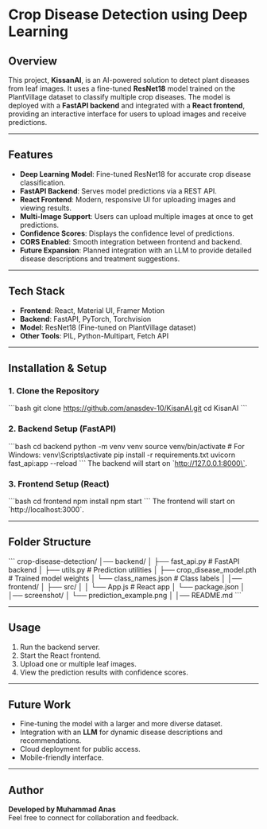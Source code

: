 # Crop Disease Detection using Deep Learning  

## Overview  
This project, **KissanAI**, is an AI-powered solution to detect plant diseases from leaf images. It uses a fine-tuned **ResNet18** model trained on the PlantVillage dataset to classify multiple crop diseases. The model is deployed with a **FastAPI backend** and integrated with a **React frontend**, providing an interactive interface for users to upload images and receive predictions.  

---

## Features  
- **Deep Learning Model**: Fine-tuned ResNet18 for accurate crop disease classification.  
- **FastAPI Backend**: Serves model predictions via a REST API.  
- **React Frontend**: Modern, responsive UI for uploading images and viewing results.  
- **Multi-Image Support**: Users can upload multiple images at once to get predictions.  
- **Confidence Scores**: Displays the confidence level of predictions.  
- **CORS Enabled**: Smooth integration between frontend and backend.  
- **Future Expansion**: Planned integration with an LLM to provide detailed disease descriptions and treatment suggestions.  

---

## Tech Stack  
- **Frontend**: React, Material UI, Framer Motion  
- **Backend**: FastAPI, PyTorch, Torchvision  
- **Model**: ResNet18 (Fine-tuned on PlantVillage dataset)  
- **Other Tools**: PIL, Python-Multipart, Fetch API  

---

## Installation & Setup  

### 1. Clone the Repository  
\`\`\`bash
git clone https://github.com/anasdev-10/KisanAI.git
cd KisanAI
\`\`\`

### 2. Backend Setup (FastAPI)  
\`\`\`bash
cd backend
python -m venv venv
source venv/bin/activate   # For Windows: venv\Scripts\activate
pip install -r requirements.txt
uvicorn fast_api:app --reload
\`\`\`
The backend will start on \`http://127.0.0.1:8000\`.

### 3. Frontend Setup (React)  
\`\`\`bash
cd frontend
npm install
npm start
\`\`\`
The frontend will start on \`http://localhost:3000\`.

---



## Folder Structure  
\`\`\`
crop-disease-detection/
│── backend/
│   ├── fast_api.py          # FastAPI backend
│   ├── utils.py             # Prediction utilities
│   ├── crop_disease_model.pth  # Trained model weights
│   └── class_names.json     # Class labels
│
│── frontend/
│   ├── src/
│   │   └── App.js           # React app
│   └── package.json
│
│── screenshot/
│   └── prediction_example.png
│
│── README.md
\`\`\`

---

## Usage  
1. Run the backend server.  
2. Start the React frontend.  
3. Upload one or multiple leaf images.  
4. View the prediction results with confidence scores.  

---

## Future Work  
- Fine-tuning the model with a larger and more diverse dataset.  
- Integration with an **LLM** for dynamic disease descriptions and recommendations.  
- Cloud deployment for public access.  
- Mobile-friendly interface.  

---

## Author  
**Developed by Muhammad Anas**  
Feel free to connect for collaboration and feedback.  
